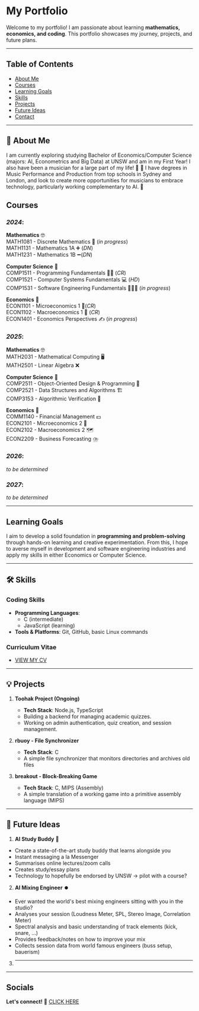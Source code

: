 # My Portfolio

Welcome to my portfolio! I am passionate about learning **mathematics, economics, and coding**. This portfolio showcases my journey, projects, and future plans.

---
## Table of Contents
- [About Me](#about-me)
- [Courses](#courses)
- [Learning Goals](#learning-goals)
- [Skills](#skills)
- [Projects](#projects)
- [Future Ideas](#future-ideas)
- [Contact](#socials)


---
<a name="about-me"></a>
## 📖 About Me 
I am currently exploring studying Bachelor of Economics/Computer Science (majors: AI, Econometrics and Big Data) at UNSW and am in my First Year!
I also have been a musician for a large part of my life! 🎵 🎻
I have degrees in Music Performance and Production from top schools in Sydney and London, and look to create more opportunities for musicians to embrace technology, particularly working complementary to AI. 🤖

<a name="courses"></a>
## Courses
### _2024_:
**Mathematics** 🤓<br>
MATH1081 - Discrete Mathematics 🤫 (_in progress_)<br>
MATH1131 - Mathematics 1A ➕ (_DN_)<br>
MATH1231 - Mathematics 1B ➖(_DN_)<br>

**Computer Science** 🤠<br>
COMP1511 - Programming Fundamentals 👨‍🏫 (_CR_)<br>
COMP1521 - Computer Systems Fundamentals 💻 (_HD_)<br>
COMP1531 - Software Engineering Fundamentals 🧑‍🤝‍🧑 (_in progress_)<br>

**Economics** 🧐<br>
ECON1101 - Microeconomics 1 🧔(_CR_)<br>
ECON1102 - Macroeconomics 1 💱 (_CR_)<br>
ECON1401 - Economics Perspectives ✍️ (_in progress_)<br>

### _2025_:<br>
**Mathematics** 🤓<br>
MATH2031 - Mathematical Computing 🖥️<br>
MATH2501 - Linear Algebra ❌<br>

**Computer Science** 🤠<br>
COMP2511 - Object-Oriented Design & Programming 👷<br>
COMP2521 - Data Structures and Algorithms 🏗️<br>
COMP3153 - Algorithmic Verification 🪪<br>

**Economics** 🧐<br>
COMM1140 - Financial Management 💵<br>
ECON2101 - Microeconomics 2 🧒<br>
ECON2102 - Macroeconomics 2 🗺️<br>
ECON2209 - Business Forecasting ⛈️<br>

### _2026_:
_to be determined_

### _2027_:
_to be determined_

--- 
<a name="learning-goals"></a>
## Learning Goals
I aim to develop a solid foundation in **programming and problem-solving** through hands-on learning and creative experimentation.
From this, I hope to averse myself in development and software engineering industries and apply my skills in either Economics or Computer Science.

---
<a name="skills"></a>
## 🛠 Skills  

### Coding Skills  
- **Programming Languages**:  
  - C (intermediate)  
  - JavaScript (learning)  
- **Tools & Platforms**: Git, GitHub, basic Linux commands

### Curriculum Vitae
- [VIEW MY CV](CV.pdf)
---
<a name="projects"></a>
## 💡 Projects  

1. **Toohak Project (Ongoing)**  
   - **Tech Stack**: Node.js, TypeScript  
   - Building a backend for managing academic quizzes.  
   - Working on admin authentication, quiz creation, and session management.

2. **rbuoy - File Synchronizer**  
   - **Tech Stack**: C  
   - A simple file synchronizer that monitors directories and archives old files
  
3. **breakout - Block-Breaking Game**
   - **Tech Stack**: C, MIPS (Assembly)
   - A simple translation of a working game into a primitive assembly language (MIPS)
  
---
<a name="future-ideas"></a>
## 🚀 Future Ideas

1. **AI Study Buddy** 📖
  - Create a state-of-the-art study buddy that learns alongside you
  - Instant messaging a la Messenger
  - Summarises online lectures/zoom calls
  - Creates study/essay plans
  - Technology to hopefully be endorsed by UNSW -> pilot with a course?

2. **AI Mixing Engineer** ⏺️
  - Ever wanted the world's best mixing engineers sitting with you in the studio?
  - Analyses your session (Loudness Meter, SPL, Stereo Image, Correlation Meter)
  - Spectral analysis and basic understanding of track elements (kick, snare, ...)
  - Provides feedback/notes on how to improve your mix
  - Collects session data from world famous engineers (buss setup, bauerism)

3. ****
  
--- 
<a name="socials"></a>
## Socials

**Let's connect!** 🤝 [CLICK HERE](https://www.linkedin.com/in/sergio-insuasti-003b26331/)
